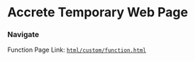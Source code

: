 # Accrete Temporary Web Page #

### Navigate ###

Function Page Link: [`html/custom/function.html`](https://ikacc96.github.io/html/custom/function.html)